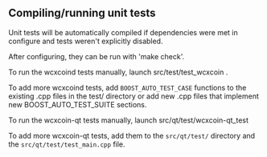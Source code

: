 Compiling/running unit tests
------------------------------------

Unit tests will be automatically compiled if dependencies were met in configure
and tests weren't explicitly disabled.

After configuring, they can be run with 'make check'.

To run the wcxcoind tests manually, launch src/test/test_wcxcoin .

To add more wcxcoind tests, add `BOOST_AUTO_TEST_CASE` functions to the existing
.cpp files in the test/ directory or add new .cpp files that
implement new BOOST_AUTO_TEST_SUITE sections.

To run the wcxcoin-qt tests manually, launch src/qt/test/wcxcoin-qt_test

To add more wcxcoin-qt tests, add them to the `src/qt/test/` directory and
the `src/qt/test/test_main.cpp` file.
